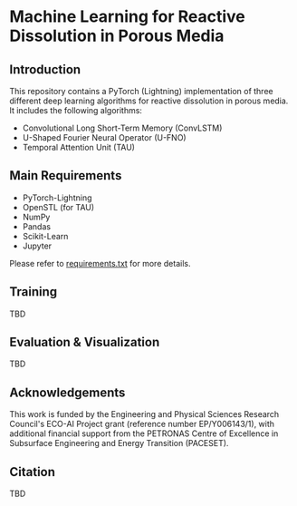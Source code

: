 # Machine Learning for Reactive Dissolution in Porous Media

## Introduction

This repository contains a PyTorch (Lightning) implementation of three different deep learning algorithms for reactive dissolution in porous media. It includes the following algorithms:

- Convolutional Long Short-Term Memory (ConvLSTM)
- U-Shaped Fourier Neural Operator (U-FNO)
- Temporal Attention Unit (TAU)

## Main Requirements

- PyTorch-Lightning
- OpenSTL (for TAU)
- NumPy
- Pandas
- Scikit-Learn
- Jupyter

Please refer to [requirements.txt](requirements.txt) for more details.

## Training

TBD

## Evaluation & Visualization

TBD

## Acknowledgements

This work is funded by the Engineering and Physical Sciences Research Council's ECO-AI Project grant (reference number EP/Y006143/1), with additional financial support from the PETRONAS Centre of Excellence in Subsurface Engineering and Energy Transition (PACESET).

## Citation

TBD
